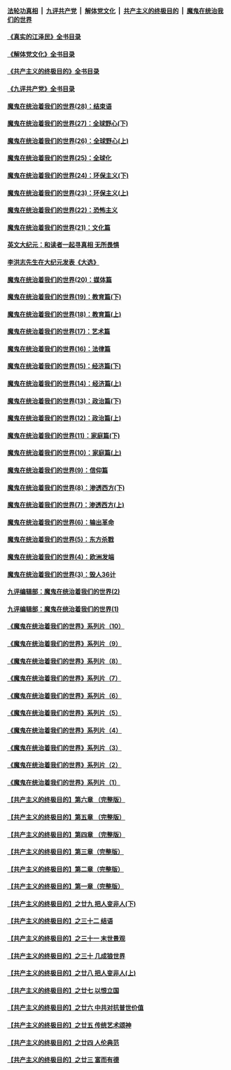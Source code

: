 ####  [法轮功真相](../../../../basic/blob/master/README.md?t=06272101) &nbsp;|&nbsp; [九评共产党](../../../../9ping.md/blob/master/README.md?t=06272101) &nbsp;|&nbsp; [解体党文化](../../../../jtdwh.md/blob/master/README.md?t=06272101)  &nbsp;|&nbsp; [共产主义的终极目的](../../../../gczydzjmd.md/blob/master/README.md?t=06272101) &nbsp;|&nbsp; [魔鬼在统治我们的世界](../../../../mgztzwmdsj.md/blob/master/README.md?t=06272101) 

#### [《真实的江泽民》全书目录](../pages/nsc422/n13721399.md?t=06272101) 

#### [《解体党文化》全书目录](../pages/nsc422/n13721157.md?t=06272101) 

#### [《共产主义的终极目的》全书目录](../pages/nsc422/n13721048.md?t=06272101) 

#### [《九评共产党》全书目录](../pages/nsc422/n13708085.md?t=06272101) 

#### [魔鬼在统治着我们的世界(28)：结束语](../pages/nsc422/n10936246.md?t=06272101) 

#### [魔鬼在统治着我们的世界(27)：全球野心(下)](../pages/nsc422/n10928319.md?t=06272101) 

#### [魔鬼在统治着我们的世界(26)：全球野心(上)](../pages/nsc422/n10900318.md?t=06272101) 

#### [魔鬼在统治着我们的世界(25)：全球化](../pages/nsc422/n10788205.md?t=06272101) 

#### [魔鬼在统治着我们的世界(24)：环保主义(下)](../pages/nsc422/n10695307.md?t=06272101) 

#### [魔鬼在统治着我们的世界(23)：环保主义(上)](../pages/nsc422/n10688613.md?t=06272101) 

#### [魔鬼在统治着我们的世界(22)：恐怖主义](../pages/nsc422/n10614727.md?t=06272101) 

#### [魔鬼在统治着我们的世界(21)：文化篇](../pages/nsc422/n10597706.md?t=06272101) 

#### [英文大纪元：和读者一起寻真相 无所畏惧](../pages/nsc422/n12542027.md?t=06272101) 

#### [李洪志先生在大纪元发表《大选》](../pages/nsc422/n12534746.md?t=06272101) 

#### [魔鬼在统治着我们的世界(20)：媒体篇](../pages/nsc422/n10586579.md?t=06272101) 

#### [魔鬼在统治着我们的世界(19)：教育篇(下)](../pages/nsc422/n10564808.md?t=06272101) 

#### [魔鬼在统治着我们的世界(18)：教育篇(上)](../pages/nsc422/n10526970.md?t=06272101) 

#### [魔鬼在统治着我们的世界(17)：艺术篇](../pages/nsc422/n10499093.md?t=06272101) 

#### [魔鬼在统治着我们的世界(16)：法律篇](../pages/nsc422/n10485969.md?t=06272101) 

#### [魔鬼在统治着我们的世界(15)：经济篇(下)](../pages/nsc422/n10469975.md?t=06272101) 

#### [魔鬼在统治着我们的世界(14)：经济篇(上)](../pages/nsc422/n10457370.md?t=06272101) 

#### [魔鬼在统治着我们的世界(13)：政治篇(下)](../pages/nsc422/n10448270.md?t=06272101) 

#### [魔鬼在统治着我们的世界(12)：政治篇(上)](../pages/nsc422/n10444576.md?t=06272101) 

#### [魔鬼在统治着我们的世界(11)：家庭篇(下)](../pages/nsc422/n10440961.md?t=06272101) 

#### [魔鬼在统治着我们的世界(10)：家庭篇(上)](../pages/nsc422/n10435448.md?t=06272101) 

#### [魔鬼在统治着我们的世界(9)：信仰篇](../pages/nsc422/n10432159.md?t=06272101) 

#### [魔鬼在统治着我们的世界(8)：渗透西方(下)](../pages/nsc422/n10429603.md?t=06272101) 

#### [魔鬼在统治着我们的世界(7)：渗透西方(上)](../pages/nsc422/n10426013.md?t=06272101) 

#### [魔鬼在统治着我们的世界(6)：输出革命](../pages/nsc422/n10421536.md?t=06272101) 

#### [魔鬼在统治着我们的世界(5)：东方杀戮](../pages/nsc422/n10417707.md?t=06272101) 

#### [魔鬼在统治着我们的世界(4)：欧洲发端](../pages/nsc422/n10414890.md?t=06272101) 

#### [魔鬼在统治着我们的世界(3)：毁人36计](../pages/nsc422/n10411583.md?t=06272101) 

#### [九评编辑部：魔鬼在统治着我们的世界(2)](../pages/nsc422/n10410036.md?t=06272101) 

#### [九评编辑部：魔鬼在统治着我们的世界(1)](../pages/nsc422/n10406825.md?t=06272101) 

#### [《魔鬼在统治着我们的世界》系列片（10）](../pages/nsc422/n12292670.md?t=06272101) 

#### [《魔鬼在统治着我们的世界》系列片（9）](../pages/nsc422/n12290859.md?t=06272101) 

#### [《魔鬼在统治着我们的世界》系列片（8）](../pages/nsc422/n12287445.md?t=06272101) 

#### [《魔鬼在统治着我们的世界》系列片（7）](../pages/nsc422/n12283425.md?t=06272101) 

#### [《魔鬼在统治着我们的世界》系列片（6）](../pages/nsc422/n12282314.md?t=06272101) 

#### [《魔鬼在统治着我们的世界》系列片（5）](../pages/nsc422/n12281419.md?t=06272101) 

#### [《魔鬼在统治着我们的世界》系列片（4）](../pages/nsc422/n12274024.md?t=06272101) 

#### [《魔鬼在统治着我们的世界》系列片（3）](../pages/nsc422/n12271322.md?t=06272101) 

#### [《魔鬼在统治着我们的世界》系列片（2）](../pages/nsc422/n12269049.md?t=06272101) 

#### [《魔鬼在统治着我们的世界》系列片（1）](../pages/nsc422/n12267575.md?t=06272101) 

#### [【共产主义的终极目的】第六章 （完整版）](../pages/nsc422/n11428913.md?t=06272101) 

#### [【共产主义的终极目的】第五章 （完整版）](../pages/nsc422/n11428912.md?t=06272101) 

#### [【共产主义的终极目的】第四章 （完整版）](../pages/nsc422/n11428907.md?t=06272101) 

#### [【共产主义的终极目的】第三章（完整版）](../pages/nsc422/n11428848.md?t=06272101) 

#### [【共产主义的终极目的】第二章（完整版）](../pages/nsc422/n11428831.md?t=06272101) 

#### [【共产主义的终极目的】第一章（完整版）](../pages/nsc422/n11417651.md?t=06272101) 

#### [【共产主义的终极目的】之廿九 把人变非人(下)](../pages/nsc422/n11344140.md?t=06272101) 

#### [【共产主义的终极目的】之三十二 结语](../pages/nsc422/n11360535.md?t=06272101) 

#### [【共产主义的终极目的】之三十一 末世景观](../pages/nsc422/n11351129.md?t=06272101) 

#### [【共产主义的终极目的】之三十 几成狼世界](../pages/nsc422/n11348280.md?t=06272101) 

#### [【共产主义的终极目的】之廿八 把人变非人(上)](../pages/nsc422/n11340492.md?t=06272101) 

#### [【共产主义的终极目的】之廿七 以恨立国](../pages/nsc422/n11336944.md?t=06272101) 

#### [【共产主义的终极目的】之廿六 中共对抗普世价值](../pages/nsc422/n11324785.md?t=06272101) 

#### [【共产主义的终极目的】之廿五 传统艺术颂神](../pages/nsc422/n11296396.md?t=06272101) 

#### [【共产主义的终极目的】之廿四 人伦典范](../pages/nsc422/n11296397.md?t=06272101) 

#### [【共产主义的终极目的】之廿三 富而有德](../pages/nsc422/n11283598.md?t=06272101) 


